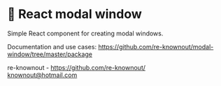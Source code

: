 # 🧊 React modal window

Simple React component for creating modal windows.

Documentation and use cases: https://github.com/re-knownout/modal-window/tree/master/package

re-knownout - https://github.com/re-knownout/
<br>knownout@hotmail.com
